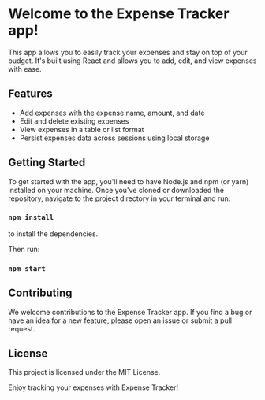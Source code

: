 # Welcome to the Expense Tracker app!

This app allows you to easily track your expenses and stay on top of your budget. It's built using React and allows you to add, edit, and view expenses with ease.

## Features

* Add expenses with the expense name, amount, and date
* Edit and delete existing expenses
* View expenses in a table or list format
* Persist expenses data across sessions using local storage

## Getting Started

To get started with the app, you'll need to have Node.js and npm (or yarn) installed on your machine. Once you've cloned or downloaded the repository, navigate to the project directory in your terminal and run:

### `npm install`

to install the dependencies.

Then run:

### `npm start`

## Contributing

We welcome contributions to the Expense Tracker app. If you find a bug or have an idea for a new feature, please open an issue or submit a pull request.

## License

This project is licensed under the MIT License.

Enjoy tracking your expenses with Expense Tracker!
